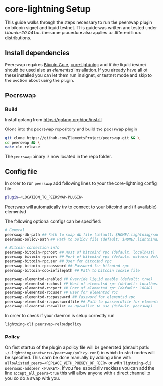# core-lightning Setup

This guide walks through the steps necessary to run the peerswap plugin on bitcoin signet and liquid testnet. This guide was written and tested under _Ubuntu-20.04_ but the same procedure also applies to different linux distributions.

## Install dependencies

Peerswap requires [Bitcoin Core](https://bitcoin.org/en/bitcoin-core/), [core-lightning](https://github.com/ElementsProject/lightning) and if the liquid testnet should be used also an _elementsd_ installation. If you already have all of these installed you can let them run in signet, or testnet mode and skip to the section about using the plugin.

## Peerswap

### Build

Install golang from https://golang.org/doc/install

Clone into the peerswap repository and build the peerswap plugin

```bash
git clone https://github.com/ElementsProject/peerswap.git && \
cd peerswap && \
make cln-release
```

The `peerswap` binary is now located in the repo folder.



## Config file

In order to run `peerswap` add following lines to your the core-lightning config file:


```bash
plugin=<LOCATION_TO_PEERSWAP-PLUGIN>
```
Peerswap will automatically try to connect to your bitcoind and (if available) elementsd

The following optional configs can be specified:
```bash
# General
peerswap-db-path ## Path to swap db file (default: $HOME/.lightning/<network>/peerswap/swap)
peerswap-policy-path ## Path to policy file (default: $HOME/.lightning/<network>/peerswap/policy.conf)

# Bitcoin connection info 
peerswap-bitcoin-rpchost ## Host of bitcoind rpc (default: localhost)
peerswap-bitcoin-rpcport ## Port of bitcoind rpc (default: network-default)
peerswap-bitcoin-rpcuser ## User for bitcoind rpc
peerswap-bitcoin-rpcpassword ## Password for bitcoind rpc
peerswap-bitcoin-cookiefilepath ## Path to bitcoin cookie file 

peerswap-elementsd-enabled ## Override liquid enable (default: true)
peerswap-elementsd-rpchost ## Host of elementsd rpc (default: localhost)
peerswap-elementsd-rpcport ## Port of elementsd rpc (default: 18888)
peerswap-elementsd-rpcuser ## User for elementsd rpc
peerswap-elementsd-rpcpassword ## Password for elementsd rpc
peerswap-elementsd-rpcpasswordfile ## Path to passwordfile for elementsd rpc
peerswap-elementsd-rpcwallet ## Rpcwallet to use (default: peerswap)
```

In order to check if your daemon is setup correctly run
```bash
lightning-cli peerswap-reloadpolicy
```

### Policy

On first startup of the plugin a policy file will be generated (default path: `~/.lightning/<network>/peerswap/policy.conf`) in which trusted nodes will be specified.
This cann be done manually by adding a line with `allowlisted_peers=<REPLACE_WITH_PUBKEY_OF_PEER>` or with `lightning-cli peerswap-addpeer <PUBKEY>`. If you feel especially reckless you can add the line 
`accept_all_peers=true` this will allow anyone with a direct channel to you do do a swap with you.
